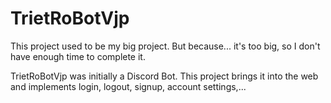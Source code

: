 # TrietRoBotVjp

This project used to be my big project. But because... it's too big, so I don't have enough time to complete it.

TrietRoBotVjp was initially a Discord Bot. This project brings it into the web and implements login, logout, signup, account settings,... 
